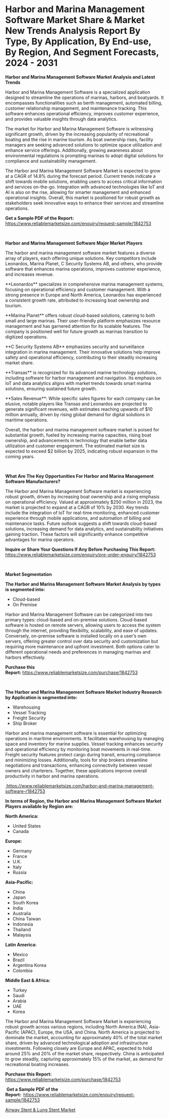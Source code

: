 <p><h1>Harbor and Marina Management Software Market Share & Market New Trends Analysis Report By Type, By Application, By End-use, By Region, And Segment Forecasts, 2024 - 2031</h1></p><p><strong>Harbor and Marina Management Software Market Analysis and Latest Trends</strong></p>
<p><p>Harbor and Marina Management Software is a specialized application designed to streamline the operations of marinas, harbors, and boatyards. It encompasses functionalities such as berth management, automated billing, customer relationship management, and maintenance tracking. This software enhances operational efficiency, improves customer experience, and provides valuable insights through data analytics.</p><p>The market for Harbor and Marina Management Software is witnessing significant growth, driven by the increasing popularity of recreational boating and the rise in marine tourism. As boat ownership rises, facility managers are seeking advanced solutions to optimize space utilization and enhance service offerings. Additionally, growing awareness about environmental regulations is prompting marinas to adopt digital solutions for compliance and sustainability management.</p><p>The Harbor and Marina Management Software Market is expected to grow at a CAGR of 14.8% during the forecast period. Current trends indicate a shift towards mobile solutions, enabling users to access critical information and services on-the-go. Integration with advanced technologies like IoT and AI is also on the rise, allowing for smarter management and enhanced operational insights. Overall, this market is positioned for robust growth as stakeholders seek innovative ways to enhance their services and streamline operations.</p></p>
<p><strong>Get a Sample PDF of the Report:&nbsp;</strong> <a href="https://www.reliablemarketsize.com/enquiry/request-sample/1842753?utm_campaign=1911&utm_medium=2&utm_source=Github&utm_content=ia&utm_term=01012025&utm_id=harbor-and-marina-management-software">https://www.reliablemarketsize.com/enquiry/request-sample/1842753</a></p>
<p>&nbsp;</p>
<p><strong>Harbor and Marina Management Software Major Market Players</strong></p>
<p><p>The harbor and marina management software market features a diverse array of players, each offering unique solutions. Key competitors include Leonardos, Marina Planet, C Security Systems AB, and others, who provide software that enhances marina operations, improves customer experience, and increases revenue.</p><p>**Leonardos** specializes in comprehensive marina management systems, focusing on operational efficiency and customer management. With a strong presence in Europe and North America, Leonardos has experienced a consistent growth rate, attributed to increasing boat ownership and tourism.</p><p>**Marina Planet** offers robust cloud-based solutions, catering to both small and large marinas. Their user-friendly platform emphasizes resource management and has garnered attention for its scalable features. The company is positioned well for future growth as marinas transition to digitized operations.</p><p>**C Security Systems AB** emphasizes security and surveillance integration in marina management. Their innovative solutions help improve safety and operational efficiency, contributing to their steadily increasing market share.</p><p>**Transas** is recognized for its advanced marine technology solutions, including software for harbor management and navigation. Its emphasis on IoT and data analytics aligns with market trends towards smart marina solutions, ensuring sustained future growth.</p><p>**Sales Revenue**: While specific sales figures for each company can be elusive, notable players like Transas and Leonardos are projected to generate significant revenues, with estimates reaching upwards of $10 million annually, driven by rising global demand for digital solutions in maritime operations.</p><p>Overall, the harbor and marina management software market is poised for substantial growth, fueled by increasing marina capacities, rising boat ownership, and advancements in technology that enable better data utilization and customer engagement. The estimated market size is expected to exceed $2 billion by 2025, indicating robust expansion in the coming years.</p></p>
<p>&nbsp;</p>
<p><strong>What Are The Key Opportunities For Harbor and Marina Management Software Manufacturers?</strong></p>
<p><p>The Harbor and Marina Management Software market is experiencing robust growth, driven by increasing boat ownership and a rising emphasis on operational efficiency. Valued at approximately $250 million in 2023, the market is projected to expand at a CAGR of 10% by 2030. Key trends include the integration of IoT for real-time monitoring, enhanced customer experience through mobile applications, and automation of billing and maintenance tasks. Future outlook suggests a shift towards cloud-based solutions, increasing demand for data analytics, and sustainability initiatives gaining traction. These factors will significantly enhance competitive advantages for marina operators.</p></p>
<p><strong>Inquire or Share Your Questions If Any Before Purchasing This Report:</strong> <a href="https://www.reliablemarketsize.com/enquiry/pre-order-enquiry/1842753?utm_campaign=1911&utm_medium=2&utm_source=Github&utm_content=ia&utm_term=01012025&utm_id=harbor-and-marina-management-software">https://www.reliablemarketsize.com/enquiry/pre-order-enquiry/1842753</a></p>
<p>&nbsp;</p>
<p><strong>Market Segmentation</strong></p>
<p><strong>The Harbor and Marina Management Software Market Analysis by types is segmented into:</strong></p>
<p><ul><li>Cloud-based</li><li>On Premise</li></ul></p>
<p><p>Harbor and Marina Management Software can be categorized into two primary types: cloud-based and on-premise solutions. Cloud-based software is hosted on remote servers, allowing users to access the system through the internet, providing flexibility, scalability, and ease of updates. Conversely, on-premise software is installed locally on a user’s own servers, offering greater control over data security and customization but requiring more maintenance and upfront investment. Both options cater to different operational needs and preferences in managing marinas and harbors effectively.</p></p>
<p><strong>Purchase this Report:&nbsp;</strong><a href="https://www.reliablemarketsize.com/purchase/1842753?utm_campaign=1911&utm_medium=2&utm_source=Github&utm_content=ia&utm_term=01012025&utm_id=harbor-and-marina-management-software">https://www.reliablemarketsize.com/purchase/1842753</a></p>
<p>&nbsp;</p>
<p><strong>The Harbor and Marina Management Software Market Industry Research by Application is segmented into:</strong></p>
<p><ul><li>Warehousing</li><li>Vessel Tracking</li><li>Freight Security</li><li>Ship Broker</li></ul></p>
<p><p>Harbor and marina management software is essential for optimizing operations in maritime environments. It facilitates warehousing by managing space and inventory for marine supplies. Vessel tracking enhances security and operational efficiency by monitoring boat movements in real-time. Freight security features protect cargo during transit, ensuring compliance and minimizing losses. Additionally, tools for ship brokers streamline negotiations and transactions, enhancing connectivity between vessel owners and charterers. Together, these applications improve overall productivity in harbor and marina operations.</p></p>
<p><a href="https://www.reliablemarketsize.com/harbor-and-marina-management-software-r1842753?utm_campaign=1911&utm_medium=2&utm_source=Github&utm_content=ia&utm_term=01012025&utm_id=harbor-and-marina-management-software">&nbsp;https://www.reliablemarketsize.com/harbor-and-marina-management-software-r1842753</a></p>
<p><strong>In terms of Region, the Harbor and Marina Management Software Market Players available by Region are:</strong></p>
<p>
    <p> <strong> North America: </strong>
        <ul>
            <li>United States</li>
            <li>Canada</li>
        </ul>
        </p> 
    <p> <strong> Europe: </strong>
        <ul>
            <li>Germany</li>
            <li>France</li>
            <li>U.K.</li>
            <li>Italy</li>
            <li>Russia</li>
        </ul>
        </p> 
    <p> <strong> Asia-Pacific: </strong>
        <ul>
            <li>China</li>
            <li>Japan</li>
            <li>South Korea</li>
            <li>India</li>
            <li>Australia</li>
            <li>China Taiwan</li>
            <li>Indonesia</li>
            <li>Thailand</li>
            <li>Malaysia</li>
        </ul>
        </p> 
    <p> <strong> Latin America: </strong>
        <ul>
            <li>Mexico</li>
            <li>Brazil</li>
            <li>Argentina Korea</li>
            <li>Colombia</li>
        </ul>
        </p> 
    <p> <strong> Middle East & Africa: </strong>
        <ul>
            <li>Turkey</li>
            <li>Saudi</li>
            <li>Arabia</li>
            <li>UAE</li>
            <li>Korea</li>
        </ul>
    </p>
    </p>
<p><p>The Harbor and Marina Management Software Market is experiencing robust growth across various regions, including North America (NA), Asia-Pacific (APAC), Europe, the USA, and China. North America is projected to dominate the market, accounting for approximately 40% of the total market share, driven by advanced technological adoption and infrastructure investments. Following closely are Europe and APAC, expected to hold around 25% and 20% of the market share, respectively. China is anticipated to grow steadily, capturing approximately 15% of the market, as demand for recreational boating increases.</p></p>
<p><strong>Purchase this Report: </strong><a href="https://www.reliablemarketsize.com/purchase/1842753?utm_campaign=1911&utm_medium=2&utm_source=Github&utm_content=ia&utm_term=01012025&utm_id=harbor-and-marina-management-software">https://www.reliablemarketsize.com/purchase/1842753</a></p>
<p>&nbsp;<strong>Get a Sample PDF of the Report:&nbsp;&nbsp;</strong><a href="https://www.reliablemarketsize.com/enquiry/request-sample/1842753?utm_campaign=1911&utm_medium=2&utm_source=Github&utm_content=ia&utm_term=01012025&utm_id=harbor-and-marina-management-software">https://www.reliablemarketsize.com/enquiry/request-sample/1842753</a></p>
<p><strong></strong></p>
<p><p><a href="https://github.com/gulaimolin/Market-Research-Report-List-6/blob/main/airway-stent-lung-stent-market.md?utm_campaign=1911&utm_medium=2&utm_source=Github&utm_content=ia&utm_term=01012025&utm_id=harbor-and-marina-management-software">Airway Stent & Lung Stent Market</a></p></p>